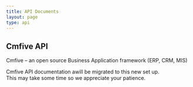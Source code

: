 ```yaml
---
title: API Documents
layout: page
type: api
---
```


## Cmfive API


Cmfive
 – an open source Business Application framework (ERP, CRM, MIS)

Cmfive API documentation awill be migrated  to this new set up.   
This may take some time so we appreciate your patience.


